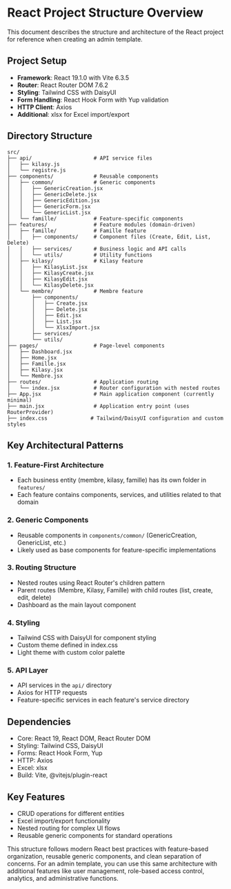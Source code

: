 # React Project Structure Overview

This document describes the structure and architecture of the React project for reference when creating an admin template.

## Project Setup
- **Framework**: React 19.1.0 with Vite 6.3.5
- **Router**: React Router DOM 7.6.2
- **Styling**: Tailwind CSS with DaisyUI
- **Form Handling**: React Hook Form with Yup validation
- **HTTP Client**: Axios
- **Additional**: xlsx for Excel import/export

## Directory Structure
```
src/
├── api/                    # API service files
│   ├── kilasy.js
│   └── registre.js
├── components/             # Reusable components
│   ├── common/             # Generic components
│   │   ├── GenericCreation.jsx
│   │   ├── GenericDelete.jsx
│   │   ├── GenericEdition.jsx
│   │   ├── GenericForm.jsx
│   │   └── GenericList.jsx
│   └── famille/            # Feature-specific components
├── features/               # Feature modules (domain-driven)
│   ├── famille/            # Famille feature
│   │   ├── components/     # Component files (Create, Edit, List, Delete)
│   │   ├── services/       # Business logic and API calls
│   │   └── utils/          # Utility functions
│   ├── kilasy/             # Kilasy feature
│   │   ├── KilasyList.jsx
│   │   ├── KilasyCreate.jsx
│   │   ├── KilasyEdit.jsx
│   │   └── KilasyDelete.jsx
│   └── membre/             # Membre feature
│       ├── components/
│       │   ├── Create.jsx
│       │   ├── Delete.jsx
│       │   ├── Edit.jsx
│       │   ├── List.jsx
│       │   └── XlsxImport.jsx
│       ├── services/
│       └── utils/
├── pages/                  # Page-level components
│   ├── Dashboard.jsx
│   ├── Home.jsx
│   ├── Famille.jsx
│   ├── Kilasy.jsx
│   └── Membre.jsx
├── routes/                 # Application routing
│   └── index.jsx           # Router configuration with nested routes
├── App.jsx                 # Main application component (currently minimal)
├── main.jsx                # Application entry point (uses RouterProvider)
├── index.css              # Tailwind/DaisyUI configuration and custom styles
```

## Key Architectural Patterns

### 1. Feature-First Architecture
- Each business entity (membre, kilasy, famille) has its own folder in `features/`
- Each feature contains components, services, and utilities related to that domain

### 2. Generic Components
- Reusable components in `components/common/` (GenericCreation, GenericList, etc.)
- Likely used as base components for feature-specific implementations

### 3. Routing Structure
- Nested routes using React Router's children pattern
- Parent routes (Membre, Kilasy, Famille) with child routes (list, create, edit, delete)
- Dashboard as the main layout component

### 4. Styling
- Tailwind CSS with DaisyUI for component styling
- Custom theme defined in index.css
- Light theme with custom color palette

### 5. API Layer
- API services in the `api/` directory
- Axios for HTTP requests
- Feature-specific services in each feature's service directory

## Dependencies
- Core: React 19, React DOM, React Router DOM
- Styling: Tailwind CSS, DaisyUI
- Forms: React Hook Form, Yup
- HTTP: Axios
- Excel: xlsx
- Build: Vite, @vitejs/plugin-react

## Key Features
- CRUD operations for different entities
- Excel import/export functionality
- Nested routing for complex UI flows
- Reusable generic components for standard operations

This structure follows modern React best practices with feature-based organization, reusable generic components, and clean separation of concerns. For an admin template, you can use this same architecture with additional features like user management, role-based access control, analytics, and administrative functions.